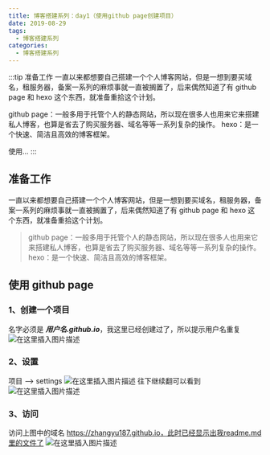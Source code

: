 ```yaml
---
title: 博客搭建系列：day1（使用github page创建项目）
date: 2019-08-29
tags:
  - 博客搭建系列
categories:
  - 博客搭建系列
---
```


:::tip
准备工作
一直以来都想要自己搭建一个个人博客网站，但是一想到要买域名，租服务器，备案一系列的麻烦事就一直被搁置了，后来偶然知道了有 github page 和 hexo 这个东西，就准备重拾这个计划。

github page：一般多用于托管个人的静态网站，所以现在很多人也用来它来搭建私人博客，也算是省去了购买服务器、域名等等一系列复杂的操作。
hexo：是一个快速、简洁且高效的博客框架。

使用...
:::

<!-- more -->

## 准备工作
一直以来都想要自己搭建一个个人博客网站，但是一想到要买域名，租服务器，备案一系列的麻烦事就一直被搁置了，后来偶然知道了有 github page 和 hexo 这个东西，就准备重拾这个计划。
>github page：一般多用于托管个人的静态网站，所以现在很多人也用来它来搭建私人博客，也算是省去了购买服务器、域名等等一系列复杂的操作。
hexo：是一个快速、简洁且高效的博客框架。
## 使用 github page
### 1、创建一个项目
名字必须是 ***用户名.github.io***，我这里已经创建过了，所以提示用户名重复
![在这里插入图片描述](https://img-blog.csdnimg.cn/20190829194445914.png?x-oss-process=image/watermark,type_ZmFuZ3poZW5naGVpdGk,shadow_10,text_aHR0cHM6Ly9ibG9nLmNzZG4ubmV0L3dlaXhpbl80Mzk3MjQzNw==,size_16,color_FFFFFF,t_70)
### 2、设置
项目 --> settings
![在这里插入图片描述](https://img-blog.csdnimg.cn/20190829194759222.png?x-oss-process=image/watermark,type_ZmFuZ3poZW5naGVpdGk,shadow_10,text_aHR0cHM6Ly9ibG9nLmNzZG4ubmV0L3dlaXhpbl80Mzk3MjQzNw==,size_16,color_FFFFFF,t_70)
往下继续翻可以看到
![在这里插入图片描述](https://img-blog.csdnimg.cn/20190829195037478.png?x-oss-process=image/watermark,type_ZmFuZ3poZW5naGVpdGk,shadow_10,text_aHR0cHM6Ly9ibG9nLmNzZG4ubmV0L3dlaXhpbl80Mzk3MjQzNw==,size_16,color_FFFFFF,t_70)
### 3、访问
访问上图中的域名 https://zhangyu187.github.io，此时已经显示出我readme.md里的文件了
![在这里插入图片描述](https://img-blog.csdnimg.cn/201908291952182.png?x-oss-process=image/watermark,type_ZmFuZ3poZW5naGVpdGk,shadow_10,text_aHR0cHM6Ly9ibG9nLmNzZG4ubmV0L3dlaXhpbl80Mzk3MjQzNw==,size_16,color_FFFFFF,t_70)
